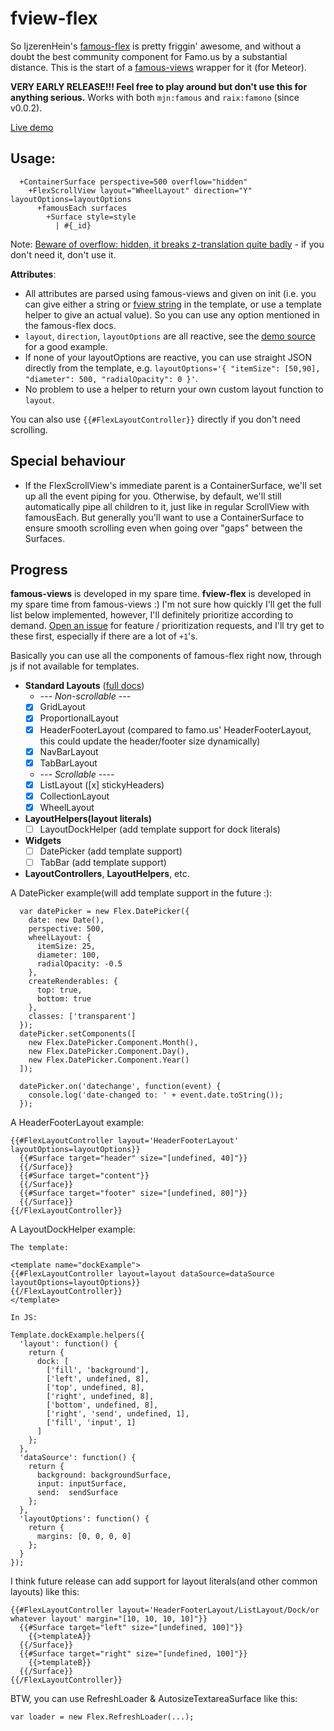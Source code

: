 # fview-flex

So IjzerenHein's [famous-flex](https://github.com/IjzerenHein/famous-flex)
is pretty friggin' awesome, and without a doubt the best community component for
Famo.us by a substantial distance.  This is the start of a
[famous-views](http://famous-views.meteor.com/) wrapper for it (for Meteor).

**VERY EARLY RELEASE!!!  Feel free to play around but don't use this for
anything serious.**  Works with both `mjn:famous` and  `raix:famono` (since
v0.0.2).

[Live demo](http://fview-flex.meteor.com/)

## Usage:

```jade
  +ContainerSurface perspective=500 overflow="hidden"
    +FlexScrollView layout="WheelLayout" direction="Y" layoutOptions=layoutOptions
      +famousEach surfaces
        +Surface style=style
          | #{_id}
```

Note: [Beware of overflow: hidden, it breaks z-translation quite badly](https://github.com/Famous/famous/issues/493) - if you don't need it, don't use it.

**Attributes**:

* All attributes are parsed using famous-views and given on init (i.e. you can give either a string or [fview string](http://famous-views.meteor.com/views/README) in the template, or use a template helper to give an actual value).  So you can use any option mentioned
in the famous-flex docs.
* `layout`, `direction`, `layoutOptions` are all reactive, see the
[demo source](https://github.com/gadicc/fview-flex/tree/master/demo/client)
for a good example.  
* If none of your layoutOptions are reactive, you can use straight JSON
directly from the template, e.g.
`layoutOptions='{ "itemSize": [50,90], "diameter": 500, "radialOpacity": 0 }'`.
* No problem to use a helper to return your own custom layout function to
`layout`.

You can also use `{{#FlexLayoutController}}` directly if you don't need
scrolling.

## Special behaviour

* If the FlexScrollView's immediate parent is a ContainerSurface, we'll set up
all the event piping for you.  Otherwise, by default, we'll still automatically
pipe all children to it, just like in regular ScrollView with famousEach.  But
generally you'll want to use a ContainerSurface to ensure smooth scrolling even
when going over "gaps" between the Surfaces.

## Progress

**famous-views** is developed in my spare time.  **fview-flex** is developed in
my spare time from famous-views :)  I'm not sure how quickly I'll get the full
list below implemented, however, I'll definitely prioritize according to demand.
[Open an issue](https://github.com/gadicc/fview-flex/issues) for feature /
prioritization requests, and I'll try get to these first, especially if there
are a lot of `+1`'s.

Basically you can use all the components of famous-flex right now, through js if not available for templates.

* **Standard Layouts** ([full docs](https://github.com/IjzerenHein/famous-flex#standard-layouts))
  * *--- Non-scrollable ---*
  * [x] GridLayout
  * [x] ProportionalLayout
  * [x] HeaderFooterLayout (compared to famo.us' HeaderFooterLayout, this could update the header/footer size dynamically)
  * [x] NavBarLayout
  * [x] TabBarLayout
  * *--- Scrollable ----*
  * [x] ListLayout ([x] stickyHeaders)
  * [x] CollectionLayout
  * [x] WheelLayout

* **LayoutHelpers(layout literals)**
  * [ ] LayoutDockHelper (add template support for dock literals)

* **Widgets**
  * [ ] DatePicker (add template support)
  * [ ] TabBar (add template support)

* **LayoutControllers**, **LayoutHelpers**, etc.

A DatePicker example(will add template support in the future :):
```
  var datePicker = new Flex.DatePicker({
    date: new Date(),
    perspective: 500,
    wheelLayout: {
      itemSize: 25,
      diameter: 100,
      radialOpacity: -0.5
    },
    createRenderables: {
      top: true,
      bottom: true
    },
    classes: ['transparent']
  });
  datePicker.setComponents([
    new Flex.DatePicker.Component.Month(),
    new Flex.DatePicker.Component.Day(),
    new Flex.DatePicker.Component.Year()
  ]);

  datePicker.on('datechange', function(event) {
    console.log('date-changed to: ' + event.date.toString());
  });
```

A HeaderFooterLayout example:
```
{{#FlexLayoutController layout='HeaderFooterLayout' layoutOptions=layoutOptions}}
  {{#Surface target="header" size="[undefined, 40]"}}
  {{/Surface}}
  {{#Surface target="content"}}
  {{/Surface}}
  {{#Surface target="footer" size="[undefined, 80]"}}
  {{/Surface}}
{{/FlexLayoutController}}
```

A LayoutDockHelper example:
```
The template:

<template name="dockExample">
{{#FlexLayoutController layout=layout dataSource=dataSource layoutOptions=layoutOptions}}
{{/FlexLayoutController}}
</template>

In JS:

Template.dockExample.helpers({
  'layout': function() {
    return {
      dock: [
        ['fill', 'background'],
        ['left', undefined, 8],
        ['top', undefined, 8],
        ['right', undefined, 8],
        ['bottom', undefined, 8],
        ['right', 'send', undefined, 1],
        ['fill', 'input', 1]
      ]
    };
  },
  'dataSource': function() {
    return {
      background: backgroundSurface,
      input: inputSurface,
      send:  sendSurface
    };
  },
  'layoutOptions': function() {
    return {
      margins: [0, 0, 0, 0]
    };
  }
});
```
I think future release can add support for layout literals(and other common layouts) like this:
```
{{#FlexLayoutController layout='HeaderFooterLayout/ListLayout/Dock/or whatever layout' margin="[10, 10, 10, 10]"}}
  {{#Surface target="left" size="[undefined, 100]"}}
    {{>templateA}}
  {{/Surface}}
  {{#Surface target="right" size="[undefined, 100]"}}
    {{>templateB}}
  {{/Surface}}
{{/FlexLayoutController}}
```

BTW, you can use RefreshLoader & AutosizeTextareaSurface like this:
```
var loader = new Flex.RefreshLoader(...);
```
